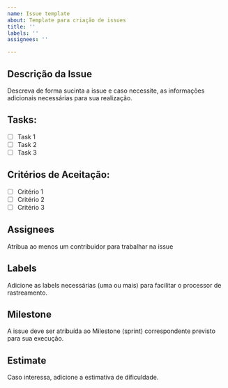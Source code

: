 ```yaml
---
name: Issue template
about: Template para criação de issues
title: ''
labels: ''
assignees: ''

---
```


## Descrição da Issue
Descreva de forma sucinta a issue e caso necessite, as informações adicionais necessárias para sua realização.

## Tasks:
- [ ] Task 1
- [ ] Task 2
- [ ] Task 3

## Critérios de Aceitação:
- [ ] Critério 1
- [ ] Critério 2
- [ ] Critério 3

## Assignees
Atribua ao menos um contribuidor para trabalhar na issue

## Labels
Adicione as labels necessárias (uma ou mais) para facilitar o processor de rastreamento.

## Milestone
A issue deve ser atribuída ao Milestone (sprint) correspondente previsto para sua execução.

## Estimate
Caso interessa, adicione a estimativa de dificuldade.

